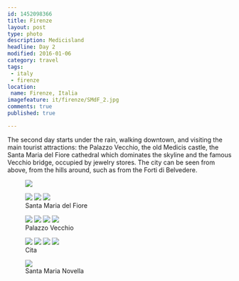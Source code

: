 ```yaml
---
id: 1452098366
title: Firenze
layout: post
type: photo
description: Medicisland
headline: Day 2
modified: 2016-01-06
category: travel
tags:
 - italy
 - firenze
location:
 name: Firenze, Italia
imagefeature: it/firenze/SMdF_2.jpg
comments: true
published: true

---
```


The second day starts under the rain, walking downtown,
and visiting the main tourist attractions: 
the Palazzo Vecchio, the old Medicis castle, the Santa Maria del Fiore cathedral which dominates the skyline and the famous Vecchio bridge, occupied by jewelry stores. The city can be seen from above, from the hills around, such as from the Forti di Belvedere.

<figure>
  <a href="/images/it/firenze/SMdF_1.jpg"><img src="/images/scale/it/firenze/SMdF_1.jpg"/></a>
</figure>

<figure class="third">
  <a href="/images/it/firenze/overview.jpg"><img src="/images/scale/it/firenze/overview.jpg"/></a>
  <a href="/images/it/firenze/SMdF_2.jpg"><img src="/images/scale/it/firenze/SMdF_2.jpg"/></a>
  <a href="/images/it/firenze/battistero_di_san_giovanni.jpg"><img src="/images/scale/it/firenze/battistero_di_san_giovanni.jpg"/></a>
  <figcaption>Santa Maria del Fiore</figcaption>
</figure>

<figure class="half">
  <a href="/images/it/firenze/palazzo_vechio_1.jpg"><img src="/images/scale/it/firenze/palazzo_vechio_1.jpg"/></a>
  <a href="/images/it/firenze/palazzo_vecchio_statue.jpg"><img src="/images/scale/it/firenze/palazzo_vecchio_statue.jpg"/></a>
  <a href="/images/it/firenze/palazzo_inside.jpg"><img src="/images/scale/it/firenze/palazzo_inside.jpg"/></a>
  <a href="/images/it/firenze/palazzo_vecchio_neptune.jpg"><img src="/images/scale/it/firenze/palazzo_vecchio_neptune.jpg"/></a>
  <figcaption>Palazzo Vecchio</figcaption>
</figure>

<figure class="quarter">
  <a href="/images/it/firenze/chrismas_house.jpg"><img src="/images/scale/it/firenze/chrismas_house.jpg"/></a>
  <a href="/images/it/firenze/former_castle.jpg"><img src="/images/scale/it/firenze/former_castle.jpg"/></a>
  <a href="/images/it/firenze/machiavel.jpg"><img src="/images/scale/it/firenze/machiavel.jpg"/></a>
  <a href="/images/it/firenze/bridge.jpg"><img src="/images/scale/it/firenze/bridge.jpg"/></a>
  <figcaption>Cita</figcaption>
</figure>

<figure>
  <a href="/images/it/firenze/basilica_SMN.jpg"><img src="/images/scale/it/firenze/basilica_SMN.jpg"/></a>
  <figcaption>Santa Maria Novella</figcaption>
</figure>
